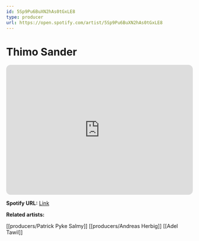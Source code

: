 ```yaml
---
id: 5Sp9Pu6BuXN2hAs0tGxLE8
type: producer
url: https://open.spotify.com/artist/5Sp9Pu6BuXN2hAs0tGxLE8
---
```

# Thimo Sander

<iframe style="border-radius:12px" src="https://open.spotify.com/embed/artist/5Sp9Pu6BuXN2hAs0tGxLE8" width="100%" height="352" frameBorder="0" allowfullscreen="" allow="autoplay; clipboard-write; encrypted-media; fullscreen; picture-in-picture" loading="lazy"></iframe>

**Spotify URL:** [Link](https://open.spotify.com/artist/5Sp9Pu6BuXN2hAs0tGxLE8)

**Related artists:**

[[producers/Patrick Pyke Salmy]]
[[producers/Andreas Herbig]]
[[Adel Tawil]]
